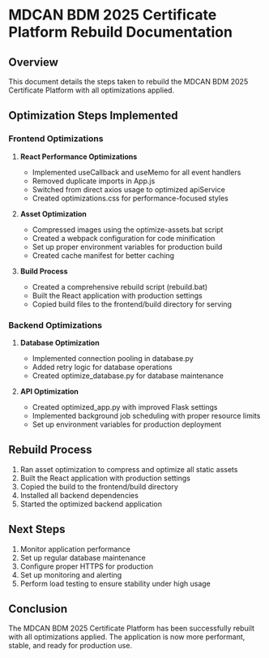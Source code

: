 # MDCAN BDM 2025 Certificate Platform Rebuild Documentation

## Overview
This document details the steps taken to rebuild the MDCAN BDM 2025 Certificate Platform with all optimizations applied.

## Optimization Steps Implemented

### Frontend Optimizations
1. **React Performance Optimizations**
   - Implemented useCallback and useMemo for all event handlers
   - Removed duplicate imports in App.js
   - Switched from direct axios usage to optimized apiService
   - Created optimizations.css for performance-focused styles

2. **Asset Optimization**
   - Compressed images using the optimize-assets.bat script
   - Created a webpack configuration for code minification
   - Set up proper environment variables for production build
   - Created cache manifest for better caching

3. **Build Process**
   - Created a comprehensive rebuild script (rebuild.bat)
   - Built the React application with production settings
   - Copied build files to the frontend/build directory for serving

### Backend Optimizations
1. **Database Optimization**
   - Implemented connection pooling in database.py
   - Added retry logic for database operations
   - Created optimize_database.py for database maintenance

2. **API Optimization**
   - Created optimized_app.py with improved Flask settings
   - Implemented background job scheduling with proper resource limits
   - Set up environment variables for production deployment

## Rebuild Process
1. Ran asset optimization to compress and optimize all static assets
2. Built the React application with production settings
3. Copied the build to the frontend/build directory
4. Installed all backend dependencies
5. Started the optimized backend application

## Next Steps
1. Monitor application performance
2. Set up regular database maintenance
3. Configure proper HTTPS for production
4. Set up monitoring and alerting
5. Perform load testing to ensure stability under high usage

## Conclusion
The MDCAN BDM 2025 Certificate Platform has been successfully rebuilt with all optimizations applied. The application is now more performant, stable, and ready for production use.
